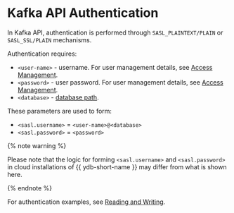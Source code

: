 # Kafka API Authentication

In Kafka API, authentication is performed through `SASL_PLAINTEXT/PLAIN` or `SASL_SSL/PLAIN` mechanisms.

Authentication requires:

* `<user-name>` - username. For user management details, see [Access Management](../../security/access-management.md).
* `<password>` - user password. For user management details, see [Access Management](../../security/access-management.md).
* `<database>` - [database path](../../concepts/connect#database).

These parameters are used to form:

* `<sasl.username>` = `<user-name>@<database>`
* `<sasl.password>` = `<password>`

{% note warning %}

Please note that the logic for forming `<sasl.username>` and `<sasl.password>` in cloud installations of {{ ydb-short-name }} may differ from what is shown here.

{% endnote %}

For authentication examples, see [Reading and Writing](./read-write.md).